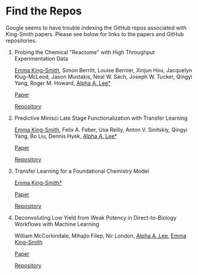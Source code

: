 # Find the Repos
Google seems to have trouble indexing the GitHub repos associated with King-Smith papers. Please see below for links to the papers and GitHub repositories.

1. Probing the Chemical "Reactome" with High Throughput Experimentation Data

   [Emma King-Smith](https://www.wolfson.cam.ac.uk/people/dr-emma-king-smith), Simon Berritt, Louise Bernier, Xinjun Hou, Jacquelyn Klug-McLeod, Jason Mustakis, Neal W. Sach, Joseph W. Tucker, Qingyi Yang, Roger M. Howard, [Alpha A. Lee*](https://www.alpha-lee.com/)

   [Paper](https://www.nature.com/articles/s41557-023-01393-w)
   
   [Repository](https://github.com/emmaking-smith/HiTEA)

2. Predictive Minisci Late Stage Functionalization with Transfer Learning

   [Emma King-Smith](https://www.wolfson.cam.ac.uk/people/dr-emma-king-smith), Felix A. Faber, Usa Reilly, Anton V. Sinitskiy, Qingyi Yang, Bo Liu, Dennis Hyek, [Alpha A. Lee*](https://www.alpha-lee.com/) 
   
   [Paper](https://www.nature.com/articles/s41467-023-42145-1?fbclid=IwAR1RnBIirqNfBQUdKE__VOmHBt-yPwn4ilsaX4ZmxzTiBkfHDdR0p82_bX8)

   [Repository](https://github.com/emmaking-smith/SET_LSF_CODE)

3. Transfer Learning for a Foundational Chemistry Model

   [Emma King-Smith*](https://www.wolfson.cam.ac.uk/people/dr-emma-king-smith)

   [Paper](https://pubs.rsc.org/en/content/articlelanding/2023/sc/d3sc04928k)

   [Repository](https://github.com/emmaking-smith/Modular_Latent_Space)

4. Deconvoluting Low Yield from Weak Potency in Direct-to-Biology Workflows with Machine Learning

   William McCorkindale, Mihajlo Filep, Nir London, [Alpha A. Lee](https://www.alpha-lee.com/), [Emma King-Smith](https://www.wolfson.cam.ac.uk/people/dr-emma-king-smith)

   [Paper](https://chemrxiv.org/engage/chemrxiv/article-details/657d93e0e9ebbb4db907254c)

   [Repository](https://gitlab.com/wjm41/noisyamides/)
   
